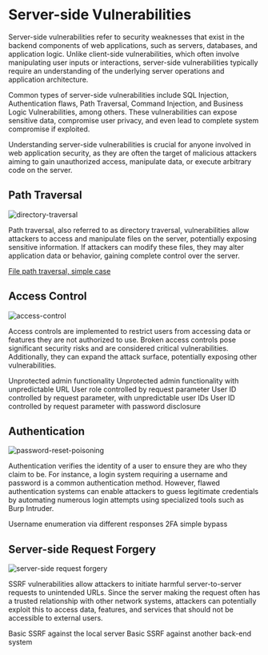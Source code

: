 # Server-side Vulnerabilities

Server-side vulnerabilities refer to security weaknesses that exist in the backend components of web applications, such as servers, databases, and application logic. Unlike client-side vulnerabilities, which often involve manipulating user inputs or interactions, server-side vulnerabilities typically require an understanding of the underlying server operations and application architecture.

Common types of server-side vulnerabilities include SQL Injection, Authentication flaws, Path Traversal, Command Injection, and Business Logic Vulnerabilities, among others. These vulnerabilities can expose sensitive data, compromise user privacy, and even lead to complete system compromise if exploited.

Understanding server-side vulnerabilities is crucial for anyone involved in web application security, as they are often the target of malicious attackers aiming to gain unauthorized access, manipulate data, or execute arbitrary code on the server.

## Path Traversal

![directory-traversal](https://github.com/acibojbp/Burp-Suite-Academy/assets/164168280/fb5222be-50ca-4fc2-bc55-b7871c751fc3)

Path traversal, also referred to as directory traversal, vulnerabilities allow attackers to access and manipulate files on the server, potentially exposing sensitive information. If attackers can modify these files, they may alter application data or behavior, gaining complete control over the server.

[File path traversal, simple case](../server-side-topics/path-traversal/lab-01/lab-01.md)

## Access Control

![access-control](https://github.com/acibojbp/Burp-Suite-Academy/assets/164168280/14037cd2-1b10-48fc-95b8-06ad907574a3)

Access controls are implemented to restrict users from accessing data or features they are not authorized to use. Broken access controls pose significant security risks and are considered critical vulnerabilities. Additionally, they can expand the attack surface, potentially exposing other vulnerabilities.

Unprotected admin functionality
Unprotected admin functionality with unpredictable URL
User role controlled by request parameter
User ID controlled by request parameter, with unpredictable user IDs
User ID controlled by request parameter with password disclosure

## Authentication

![password-reset-poisoning](https://github.com/acibojbp/Burp-Suite-Academy/assets/164168280/248c5a18-8365-43f8-acac-354c1671bcf3)

Authentication verifies the identity of a user to ensure they are who they claim to be. For instance, a login system requiring a username and password is a common authentication method. However, flawed authentication systems can enable attackers to guess legitimate credentials by automating numerous login attempts using specialized tools such as Burp Intruder.

Username enumeration via different responses
2FA simple bypass

## Server-side Request Forgery

![server-side request forgery](https://github.com/acibojbp/Burp-Suite-Academy/assets/164168280/a5bb4ed5-ccf5-49a9-b9fc-f6817ab3a983)

SSRF vulnerabilities allow attackers to initiate harmful server-to-server requests to unintended URLs. Since the server making the request often has a trusted relationship with other network systems, attackers can potentially exploit this to access data, features, and services that should not be accessible to external users.

Basic SSRF against the local server
Basic SSRF against another back-end system


